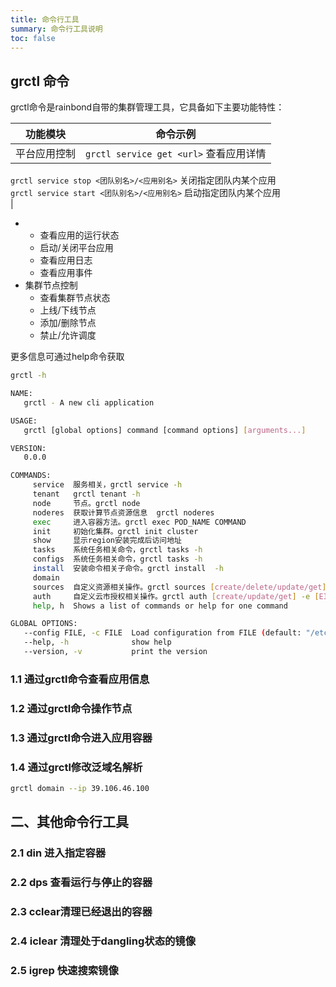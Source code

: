 ```yaml
---
title: 命令行工具
summary: 命令行工具说明
toc: false
---
```


<div id="toc"></div>

## grctl 命令

grctl命令是rainbond自带的集群管理工具，它具备如下主要功能特性：

|功能模块|命令示例|
|-----------|-------------|
|平台应用控制|`grctl service get <url>` 查看应用详情<br>
`grctl service stop <团队别名>/<应用别名>` 关闭指定团队内某个应用<br>
`grctl service start <团队别名>/<应用别名>` 启动指定团队内某个应用<br>|

- 
    - 查看应用的运行状态
    - 启动/关闭平台应用
    - 查看应用日志
    - 查看应用事件
- 集群节点控制
    - 查看集群节点状态
    - 上线/下线节点
    - 添加/删除节点
    - 禁止/允许调度

更多信息可通过help命令获取

```bash
grctl -h

NAME:
   grctl - A new cli application

USAGE:
   grctl [global options] command [command options] [arguments...]

VERSION:
   0.0.0

COMMANDS:
     service  服务相关，grctl service -h
     tenant   grctl tenant -h
     node     节点。grctl node
     noderes  获取计算节点资源信息  grctl noderes
     exec     进入容器方法。grctl exec POD_NAME COMMAND
     init     初始化集群。grctl init cluster
     show     显示region安装完成后访问地址
     tasks    系统任务相关命令，grctl tasks -h
     configs  系统任务相关命令，grctl tasks -h
     install  安装命令相关子命令。grctl install  -h
     domain
     sources  自定义资源相关操作。grctl sources [create/delete/update/get] -g NAMESPACE/SOURCEALIAS [commands] [sources]
     auth     自定义云市授权相关操作。grctl auth [create/update/get] -e [EID] -t [VALIDITY DATE]
     help, h  Shows a list of commands or help for one command

GLOBAL OPTIONS:
   --config FILE, -c FILE  Load configuration from FILE (default: "/etc/goodrain/grctl.json")
   --help, -h              show help
   --version, -v           print the version
```

### 1.1 通过grctl命令查看应用信息

### 1.2 通过grctl命令操作节点

### 1.3 通过grctl命令进入应用容器

### 1.4 通过grctl修改泛域名解析

```bash
grctl domain --ip 39.106.46.100
```

## 二、其他命令行工具

### 2.1 din 进入指定容器

### 2.2 dps 查看运行与停止的容器

### 2.3 cclear清理已经退出的容器

### 2.4 iclear 清理处于dangling状态的镜像

### 2.5 igrep 快速搜索镜像